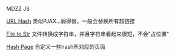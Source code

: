 MDZZ JS

[URL Hash](./urlhash/)
类似PJAX...弱得很，一般会替换所有超链接

[File to Str](./file2str/)
文件转换成字符串，并且字符串看起来很短，不会"占位置"

[Hash Page](./hashpage/)
自定义一些hash所对应的页面

